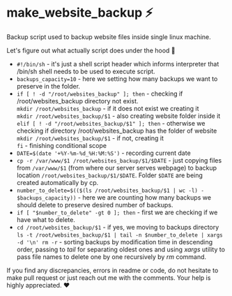 # make_website_backup :zap:
Backup script used to backup website files inside single linux machine.  
  
Let's figure out what actually script does under the hood :wrench:  
  
* `#!/bin/sh` - it's just a shell script header which informs interpreter that /bin/sh shell needs to be used to execute script.  
* `backups_capacity=10` - here we setting how many backups we want to preserve in the folder.  
* `if [ ! -d "/root/websites_backup" ]; then` - checking if /root/websites_backup directory not exist.  
`mkdir /root/websites_backup` - if it does not exist we creating it  
`mkdir /root/websites_backup/$1` - also creating website folder inside it  
`elif [ ! -d "/root/websites_backup/$1" ]; then` - otherwise we checking if directory /root/websites_backup has the folder of website  
`mkdir /root/websites_backup/$1` - if not, creating it  
`fi` - finishing conditional scope  
* `DATE=$(date '+%Y-%m-%d_%H:%M:%S')` - recording current date  
* `cp -r /var/www/$1 /root/websites_backup/$1/$DATE` - just copying files from `/var/www/$1` (from where our server serves webpage) to backup location `/root/websites_backup/$1/$DATE`. Folder `$DATE` are being created automatically by cp.  
* `number_to_delete=$(($(ls /root/websites_backup/$1 | wc -l) - $backups_capacity))` - here we are counting how many backups we should delete to preserve desired number of backups.  
* `if [ "$number_to_delete" -gt 0 ]; then` - first we are checking if we have what to delete.  
* `cd /root/websites_backup/$1` - if yes, we moving to backups directory
`ls -t /root/websites_backup/$1 | tail -n $number_to_delete | xargs -d '\n' rm -r` - sorting backups by modification time in descending order, passing to *tail* for separating oldest ones and using *xargs* utility to pass file names to delete one by one recursively by *rm* command.  
  
If you find any discrepancies, errors in readme or code, do not hesitate to make pull request or just reach out me with the comments. Your help is highly appreciated. ❤️

